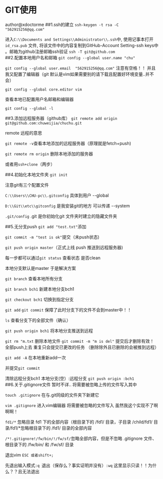 # GIT使用
author@xdoctorme
##1.ssh的建立
`ssh-keygen -t rsa -C "562915256@qq.com"` 

进入`C:\\Documents and Settings\\Administrator\\.ssh`中, 使用记事本打开 `id_rsa.pub` 文件, 将该文件中的内容复制到GitHub-Account Setting-ssh keys中 。邮箱为github注册邮箱ssh验证
`ssh -T git@github.com`  
##2.配置本地用户名和邮箱
`git config --global user.name "chu"`  

`git config --global user.email  "562915256@qq.com"`  注意有空格！！
并且我又配置了编辑器（git 默认是vim如果需要别的请下载且配置好环境变量..并不会）  

`git config --global core.editor vim`  

查看本地已配置用户名邮箱和编辑器  

`git config --global -l`  

##3.添加远程服务器（github库）
`git remote add origin git@github.com:chuweijia/chuchu.git`  

remote 远程的意思  

`git remote -v`查看本地添加的远程服务器（原理就是fetch+push)  

`git remote rm origin`  删除本地添加的服务器  

或者用`ssh+clone`（两步）  

##4.初始化本地文件夹
`git init`  

注意git有三个配置文件  

`C:\\Users\\CHU-pc\\.gitconfig`    具体到用户 --global  

`D:\\Git\\etc\\gitconfig`         是我安装git的地方 可以传递 --system  

`.git/config`                  .git 是你初始化git 文件夹时建立的隐藏文件夹   

##5.无分支push
`git add "test.txt"`添加  

`git commit -m "test is ok"`提交（未push状态)  

`git push origin master`（正式上线 push 推送到远程服务器)  


每一步都可以通过`git status` 查看状态 是否clean  

本地分支默认是master 于是解决方案  

`git branch`         查看本地所有分支  

`git branch bch1` 新建本地分支bch1  

`git checkout bch1` 切换到指定分支  

`git add`  `git commit`  保障了此时分支下的文件不会到master中！！  

`ls` 查看分支下的全部文件（确认）  

`git push origin bch1` 将本地分支推送到远程  

`git rm "m.txt` 删除本地文件 `git commit -m "m is del"` 提交后才删除有效！
全部push上去 重复只会提交已更改的任务 （删除除外且已删除的会被推到远程）  

`git add -A` 在本地重新add一次   

并提交`git commit`  

清除远程分支bch1 本地分支(空）:远程分支 `git push origin :bch1`   
##6.关于.gitignore文件 暂时不详..
将需要被忽略上传的文件写入其中  

`touch .gitignore`  在与.git同级的文件夹下新建它  

`vim .gitignore` 进入vim编辑器 将需要被忽略的文件写入 虽然我这个实现不了啊啊啊！  

`fd1/*`  忽略目录 fd1 下的全部内容（根目录下的 /fd1/ 目录，子目录 /child/fd1/ 目录/fd1/*忽略根目录下的 /fd1/ 目录的全部内容  

`/*!.gitignore!/fw/bin/!/fw/sf/`忽略全部内容，但是不忽略 .gitignore 文件、根目录下的 /fw/bin/ 和 /fw/sf/ 目录  

退出vim `ESC 或者shift+;`  

先退出输入模式`:q `退出（保存么？事实证明并没有）`:wq` 这里显示只读！！为什么？？且无法退出

